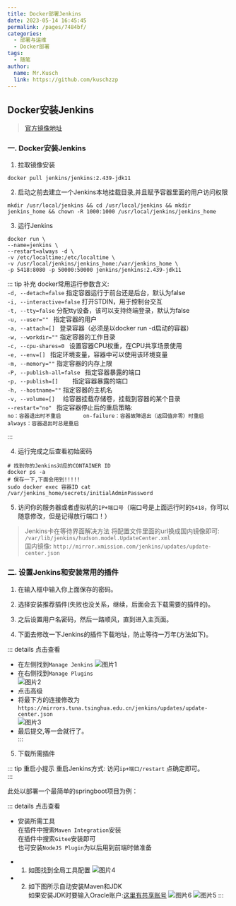 ```yaml
---
title: Docker部署Jenkins
date: 2023-05-14 16:45:45
permalink: /pages/7484bf/
categories:
  - 部署与运维
  - Docker部署
tags:
  - 随笔
author: 
  name: Mr.Kusch
  link: https://github.com/kuschzzp
---
```



## Docker安装Jenkins

> [官方镜像地址](https://hub.docker.com/r/jenkins/jenkins/tags)

### 一. Docker安装Jenkins

1. 拉取镜像安装

``` shell
docker pull jenkins/jenkins:2.439-jdk11
```

2. 启动之前去建立一个Jenkins本地挂载目录,并且赋予容器里面的用户访问权限

``` shell
mkdir /usr/local/jenkins && cd /usr/local/jenkins && mkdir jenkins_home && chown -R 1000:1000 /usr/local/jenkins/jenkins_home
```

3. 运行Jenkins

``` shell
docker run \
--name=jenkins \
--restart=always -d \
-v /etc/localtime:/etc/localtime \
-v /usr/local/jenkins/jenkins_home:/var/jenkins_home \
-p 5418:8080 -p 50000:50000 jenkins/jenkins:2.439-jdk11
```

::: tip 补充
docker常用运行参数含义:  
`-d, --detach=false` 指定容器运行于前台还是后台，默认为false     
`-i, --interactive=false` 打开STDIN，用于控制台交互    
`-t, --tty=false` 分配tty设备，该可以支持终端登录，默认为false  
`-u, --user="" ` 指定容器的用户    
`-a, --attach=[] ` 登录容器（必须是以docker run -d启动的容器）  
`-w, --workdir=""` 指定容器的工作目录     
`-c, --cpu-shares=0 ` 设置容器CPU权重，在CPU共享场景使用      
`-e, --env=[] ` 指定环境变量，容器中可以使用该环境变量      
`-m, --memory=""` 指定容器的内存上限      
`-P, --publish-all=false ` 指定容器暴露的端口      
`-p, --publish=[]    ` 指定容器暴露的端口     
`-h, --hostname=""` 指定容器的主机名      
`-v, --volume=[]  ` 给容器挂载存储卷，挂载到容器的某个目录      
`--restart="no" ` 指定容器停止后的重启策略:    
`no：容器退出时不重启      
on-failure：容器故障退出（返回值非零）时重启     
always：容器退出时总是重启`

:::

4. 运行完成之后查看初始密码

``` shell
# 找到你的Jenkins对应的CONTAINER ID
docker ps -a
# 保存一下,下面会用到!!!!!
sudo docker exec 容器ID cat /var/jenkins_home/secrets/initialAdminPassword
```

5. 访问你的服务器或者虚拟机的`IP+端口号`（端口号是上面运行时的`5418`，你可以随意修改，但是记得放行端口！）


> Jenkins卡在等待界面解决方法
> 将配置文件里面的url换成国内镜像即可: `/var/lib/jenkins/hudson.model.UpdateCenter.xml`   
> 国内镜像: `http://mirror.xmission.com/jenkins/updates/update-center.json`


### 二. 设置Jenkins和安装常用的插件

1. 在输入框中输入你上面保存的密码。

2. 选择安装推荐插件(失败也没关系，继续，后面会去下载需要的插件的)。

3. 之后设置用户名密码，然后一路顺风，直到进入主页面。

4. 下面去修改一下Jenkins的插件下载地址，防止等待一万年(方法如下)。

::: details 点击查看
- 在左侧找到`Manage Jenkins`
  ![图片1](https://img.superkusch.fun/docs/jenkins1.png)
- 在右侧找到`Manage Plugins`  
  ![图片2](https://img.superkusch.fun/docs/jenkins2.png)
- 点击高级
- 将最下方的连接修改为`https://mirrors.tuna.tsinghua.edu.cn/jenkins/updates/update-center.json`  
  ![图片3](https://img.superkusch.fun/docs/jenkins3.png)
- 最后提交,等一会就行了。  
  :::

5. 下载所需插件

::: tip 重启小提示
重启Jenkins方式: 访问`ip+端口/restart` 点确定即可。  
:::

此处以部署一个最简单的springboot项目为例：

::: details 点击查看
- 安装所需工具  
  在插件中搜索`Maven Integration`安装  
  在插件中搜索`Gitee`安装即可  
  也可安装`NodeJS Plugin`为以后用到前端时做准备

- 1. 如图找到全局工具配置
     ![图片4](https://img.superkusch.fun/docs/jenkins4.png)

- 2. 如下图所示自动安装Maven和JDK  
     如果安装JDK时要输入Oracle账户:[这里有共享账号](http://www.codebaoku.com/jdk/jdk-oracle-account.html)
     ![图片6](https://img.superkusch.fun/docs/jenkins6.png)
     ![图片5](https://img.superkusch.fun/docs/jenkins5.png)
:::

